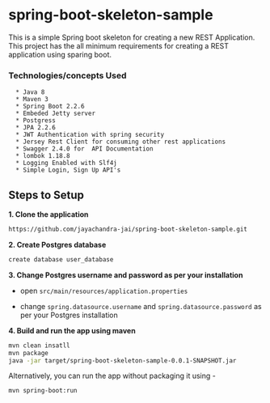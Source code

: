 # spring-boot-skeleton-sample
This is a simple Spring boot skeleton for creating a new REST Application. This project has the all minimum requirements for creating a REST application using sparing boot. 
  ### Technologies/concepts Used
      * Java 8
      * Maven 3
      * Spring Boot 2.2.6
      * Embeded Jetty server
      * Postgress
      * JPA 2.2.6
      * JWT Authentication with spring security 
      * Jersey Rest Client for consuming other rest applications
      * Swagger 2.4.0 for  API Documentation
      * lombok 1.18.8
      * Logging Enabled with Slf4j
      * Simple Login, Sign Up API's
 ## Steps to Setup

**1. Clone the application**

```bash
https://github.com/jayachandra-jai/spring-boot-skeleton-sample.git
```

**2. Create Postgres database**
```bash
create database user_database
```

**3. Change Postgres username and password as per your installation**

+ open `src/main/resources/application.properties`

+ change `spring.datasource.username` and `spring.datasource.password` as per your Postgres installation

**4. Build and run the app using maven**

```bash
mvn clean insatll
mvn package
java -jar target/spring-boot-skeleton-sample-0.0.1-SNAPSHOT.jar

```

Alternatively, you can run the app without packaging it using -

```bash
mvn spring-boot:run
```
    
      

